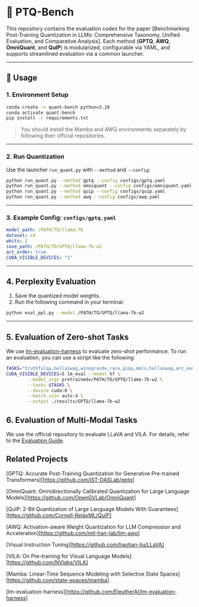 # 🔬 PTQ-Bench

This repository contains the evaluation codes for the paper [Benchmarking Post-Training Quantization in LLMs: Comprehensive Taxonomy, Unified Evaluation, and Comparative Analysis]. Each method (**GPTQ**, **AWQ**, **OmniQuant**, and **QuIP**) is modularized, configurable via YAML, and supports streamlined evaluation via a common launcher.

---

## 🚀 Usage

### 1. Environment Setup

```bash
conda create -n quant-bench python=3.10
conda activate quant-bench
pip install -r requirements.txt
```

> You should install the Mamba and AWQ environments separately by following their official repositories.

---

### 2. Run Quantization

Use the launcher `run_quant.py` with `--method` and `--config`:

```bash
python run_quant.py --method gptq --config configs/gptq.yaml
python run_quant.py --method omniquant --config configs/omniquant.yaml
python run_quant.py --method quip --config configs/quip.yaml
python run_quant.py --method awq --config configs/awq.yaml
```

---

### 3. Example Config: `configs/gptq.yaml`

```yaml
model_path: /PATH/TO/llama-7b
dataset: c4
wbits: 2
save_path: /PATH/TO/GPTQ/llama-7b-w2
act_order: true
CUDA_VISIBLE_DEVICES: "1"
```

---

## 4. Perplexity Evaluation

1. Save the quantized model weights.
2. Run the following command in your terminal:

```bash
python eval_ppl.py --model /PATH/TO/GPTQ/llama-7b-w2
```

---

## 5. Evaluation of Zero-shot Tasks

We use [lm-evaluation-harness](https://github.com/EleutherAI/lm-evaluation-harness) to evaluate zero-shot performance. To run an evaluation, you can use a script like the following:

```bash
TASKS="truthfulqa,hellaswag,winogrande,race,piqa,mmlu,hellaswag,arc_easy,arc_challenge,lambada,gsm8k,ceval-valid"
CUDA_VISIBLE_DEVICES=5 lm_eval --model hf \
        --model_args pretrained=/PATH/TO/GPTQ/llama-7b-w2 \
        --tasks $TASKS \
        --device cuda:0 \
        --batch_size auto:4 \
        --output ./results/GPTQ/llama-7b-w2
```

## 6. Evaluation of Multi-Modal Tasks

We use the official repository to evaluate LLaVA and VILA. For details, refer to the [Evaluation Guide](https://github.com/haotian-liu/LLaVA/blob/main/docs/Evaluation.md).

## Related Projects

[GPTQ: Accurate Post-Training Quantization for Generative Pre-trained Transformers][https://github.com/IST-DASLab/gptq]

[OmniQuant: Omnidirectionally Calibrated Quantization for Large Language Models][https://github.com/OpenGVLab/OmniQuant]

[QuIP: 2-Bit Quantization of Large Language Models With Guarantees][https://github.com/Cornell-RelaxML/QuIP]

[AWQ: Activation-aware Weight Quantization for LLM Compression and Acceleration][https://github.com/mit-han-lab/llm-awq]

[Visual Instruction Tuning][https://github.com/haotian-liu/LLaVA]

[VILA: On Pre-training for Visual Language Models][https://github.com/NVlabs/VILA]

[Mamba: Linear-Time Sequence Modeling with Selective State Spaces][https://github.com/state-spaces/mamba]

[lm-evaluation-harness][https://github.com/EleutherAI/lm-evaluation-harness] 